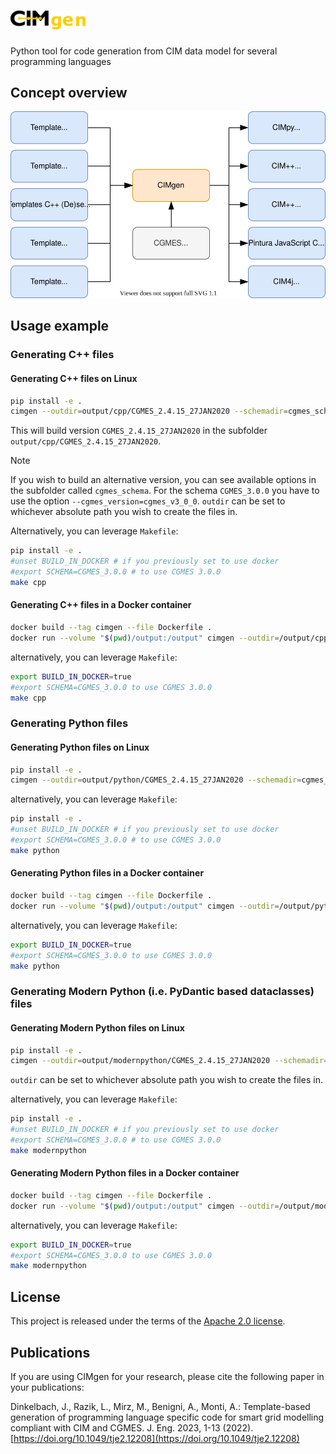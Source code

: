 # <img src="documentation/images/cimgen_logo.png" alt="CIMgen" width=120 />

Python tool for code generation from CIM data model for several programming languages

## Concept overview

![Overview CIMgen](documentation/images/CIMgen.svg)

## Usage example

### Generating C++ files

#### Generating C++ files on Linux

```bash
pip install -e .
cimgen --outdir=output/cpp/CGMES_2.4.15_27JAN2020 --schemadir=cgmes_schema/CGMES_2.4.15_27JAN2020 --langdir=cpp --cgmes_version=cgmes_v2_4_15
```

This will build version `CGMES_2.4.15_27JAN2020` in the subfolder `output/cpp/CGMES_2.4.15_27JAN2020`.

> [!NOTE]
> If you wish to build an alternative version, you can see available options in the subfolder called `cgmes_schema`.
> For the schema `CGMES_3.0.0` you have to use the option
> `--cgmes_version=cgmes_v3_0_0`. `outdir` can be set to whichever absolute path you wish to create the files in.

Alternatively, you can leverage `Makefile`:

```bash
pip install -e .
#unset BUILD_IN_DOCKER # if you previously set to use docker
#export SCHEMA=CGMES_3.0.0 # to use CGMES 3.0.0
make cpp
```

#### Generating C++ files in a Docker container

```bash
docker build --tag cimgen --file Dockerfile .
docker run --volume "$(pwd)/output:/output" cimgen --outdir=/output/cpp/CGMES_2.4.15_27JAN2020 --schemadir=/cimgen/cgmes_schema/CGMES_2.4.15_27JAN2020 --langdir=cpp --cgmes_version=cgmes_v2_4_15
```

alternatively, you can leverage `Makefile`:

```bash
export BUILD_IN_DOCKER=true
#export SCHEMA=CGMES_3.0.0 to use CGMES 3.0.0
make cpp
```

### Generating Python files

#### Generating Python files on Linux

```bash
pip install -e .
cimgen --outdir=output/python/CGMES_2.4.15_27JAN2020 --schemadir=cgmes_schema/CGMES_2.4.15_27JAN2020 --langdir=python --cgmes_version=cgmes_v2_4_15
```

alternatively, you can leverage `Makefile`:

```bash
pip install -e .
#unset BUILD_IN_DOCKER # if you previously set to use docker
#export SCHEMA=CGMES_3.0.0 # to use CGMES 3.0.0
make python
```

#### Generating Python files in a Docker container

```bash
docker build --tag cimgen --file Dockerfile .
docker run --volume "$(pwd)/output:/output" cimgen --outdir=/output/python/CGMES_2.4.15_27JAN2020 --schemadir=/cimgen/cgmes_schema/CGMES_2.4.15_27JAN2020 --langdir=python --cgmes_version=cgmes_v2_4_15
```

alternatively, you can leverage `Makefile`:

```bash
export BUILD_IN_DOCKER=true
#export SCHEMA=CGMES_3.0.0 to use CGMES 3.0.0
make python
```

### Generating Modern Python (i.e. PyDantic based dataclasses) files

#### Generating Modern Python files on Linux

```bash
pip install -e .
cimgen --outdir=output/modernpython/CGMES_2.4.15_27JAN2020 --schemadir=cgmes_schema/CGMES_2.4.15_27JAN2020 --langdir=modernpython --cgmes_version=cgmes_v2_4_15
```

`outdir` can be set to whichever absolute path you wish to create the files in.

alternatively, you can leverage `Makefile`:

```bash
pip install -e .
#unset BUILD_IN_DOCKER # if you previously set to use docker
#export SCHEMA=CGMES_3.0.0 # to use CGMES 3.0.0
make modernpython
```

#### Generating Modern Python files in a Docker container

```bash
docker build --tag cimgen --file Dockerfile .
docker run --volume "$(pwd)/output:/output" cimgen --outdir=/output/modernpython/CGMES_2.4.15_27JAN2020 --schemadir=/cimgen/cgmes_schema/CGMES_2.4.15_27JAN2020 --langdir=modernpython --cgmes_version=cgmes_v2_4_15
```

alternatively, you can leverage `Makefile`:

```bash
export BUILD_IN_DOCKER=true
#export SCHEMA=CGMES_3.0.0 to use CGMES 3.0.0
make modernpython
```

## License

This project is released under the terms of the [Apache 2.0 license](./LICENSE).

## Publications

If you are using CIMgen for your research, please cite the following paper in
your publications:

Dinkelbach, J., Razik, L., Mirz, M., Benigni, A., Monti, A.: Template-based
generation of programming language specific code for smart grid modelling
compliant with CIM and CGMES.
J. Eng. 2023, 1-13 (2022). [https://doi.org/10.1049/tje2.12208](https://doi.org/10.1049/tje2.12208)
